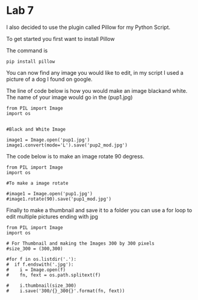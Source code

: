 # Lab 7

I also decided to use the plugin called Pillow for my Python Script.

To get started you first want to install Pillow
  
The command is
```  
pip install pillow 
```
You can now find any image you would like to edit, in my script I used a picture of a dog I found on google.

The line of code below is how you would make an image blackand white. The name of your image would go in the (pup1.jpg)

```
from PIL import Image
import os


#Black and White Image

image1 = Image.open('pup1.jpg')
image1.convert(mode='L').save('pup2_mod.jpg')
```
The code below is to make an image rotate 90 degress. 

```
from PIL import Image
import os

#To make a image rotate

#image1 = Image.open('pup1.jpg')
#image1.rotate(90).save('pup1_mod.jpg')
```

Finally to make a thumbnail and save it to a folder you can use a for loop to edit multiple pictures ending with jpg

```
from PIL import Image
import os

# For Thumbnail and making the Images 300 by 300 pixels
#size_300 = (300,300)

#for f in os.listdir('.'):
#  if f.endswith('.jpg'):
#    i = Image.open(f)
#    fn, fext = os.path.splitext(f)
    
#    i.thumbnail(size_300)
#    i.save('300/{}_300{}'.format(fn, fext))
```
